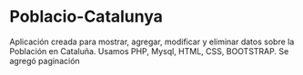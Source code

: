 # Poblacio-Catalunya
Aplicación creada para mostrar, agregar, modificar y eliminar datos sobre la Población en Cataluña.
Usamos PHP, Mysql, HTML, CSS, BOOTSTRAP.
Se agregó paginación
